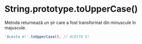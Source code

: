 # String.prototype.toUpperCase()

Metoda returnează un șir care a fost transformat din minuscule în majuscule.

```javascript
'Acesta e!'.toUpperCase(); // ACESTA E!
```
